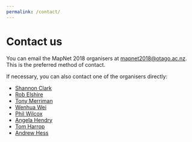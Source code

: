 ```yaml
---
permalink: /contact/
---
```


<span></span>

# Contact us

You can email the MapNet 2018 organisers at [mapnet2018@otago.ac.nz](mailto:mapnet2018@otago.ac.nz). This is the preferred method of contact.

If necessary, you can also contact one of the organisers directly:
- [Shannon Clark](mailto:Shannon.Clarke@agresearch.co.nz)
- [Rob Elshire](mailto:Rob@elshiregroup.co.nz)
- [Tony Merriman](mailto:tony.merriman@otago.ac.nz)
- [Wenhua Wei](mailto:wenhua.wei@otago.ac.nz)
- [Phil Wilcox](mailto:phillip.wilcox@otago.ac.nz)
- [Angela Hendry](mailto:angela.hendry@otago.ac.nz)
- [Tom Harrop](mailto:tom.harrop@otago.ac.nz)
- [Andrew Hess](mailto:andrew.hess@agresearch.co.nz)

